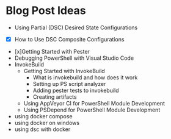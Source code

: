 # Blog Post Ideas

* Using Partial (DSC) Desired State Configurations
* [x] How to Use DSC Composite Configurations
* [x]Getting Started with Pester
* Debugging PowerShell with Visual Studio Code
* InvokeBuild
    * Getting Started with InvokeBuild
        * What is invokebuild and how does it work
        * Setting up PS script analyzer
        * Adding pester tests to invokebuild
        * Creating artifacts
    * Using AppVeyor CI for PowerShell Module Development
    * Using PSDepend for PowerShell Module Development
* using docker compose
* using docker on windows
* using dsc with docker
